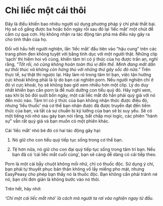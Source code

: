 # Chỉ liếc một cái thôi

Đây là điều khiến bao nhiêu người sử dụng phương pháp ý chí phải thất bại. Họ sẽ cố gắng được ba hoặc bốn ngày rồi sau đó lại ‘liếc mắt’ một chút để cầm cự qua cơn. Họ không nhận ra tác động tàn phá mà điều này gây ra cho tinh thần của họ.

Đối với hầu hết người nghiện, lần ‘liếc mắt’ đầu tiên vào "hậu cung" trên các trang phim đen không tuyệt vời bằng tình dục với một người thật. Những clip ‘sạch’ thì hiếm hoi vô cùng, khiến tâm trí có ý thức của họ được trấn an, nghĩ rằng, *"Tốt rồi, nó cũng không hoàn toàn thú vị đến thế. Mình đang mất dần sự thôi thúc và không còn hứng thú với những thứ gây sốc đó nữa."* Trên thực tế, sự thật thì ngược lại. Hãy làm rõ trong tâm trí bạn, việc tận hưởng cực khoái không phải là lý do bạn cai nghiện porn. Nếu người nghiện chỉ ở đó vì cực khoái, họ sẽ không bao giờ xem nhiều hơn một clip. Lý do duy nhất khiến bạn cần porn là để nuôi dưỡng con tiểu quỷ đó. Hãy nghĩ xem, sau khi bị bỏ đói suốt bốn ngày, một cái liếc mắt đó hẳn phải quý giá với nó đến mức nào. Tâm trí có ý thức của bạn không nhận thức được điều đó, nhưng ‘liều thuốc’ mà cơ thể bạn nhận được đã được truyền đạt đến tiềm thức của bạn, và tất cả sự chuẩn bị kỹ lưỡng của bạn sẽ bị suy yếu. Sẽ có một tiếng nói nhỏ sau gáy bạn nói rằng, bất chấp mọi logic, các phiên "hành sự" vẫn rất quý giá và bạn muốn có một phiên khác.

Cái ‘liếc mắt’ nhỏ bé đó có hai tác động gây hại:

1. Nó giữ cho con tiểu quỷ tiếp tục sống trong cơ thể bạn.

2. Tệ hơn nữa, nó giữ cho con đại quỷ tiếp tục sống trong tâm trí bạn. Nếu bạn đã có ‘cái liếc mắt cuối cùng’, bạn sẽ càng dễ dàng có cái tiếp theo.

Porn là một cái bẫy chuột không mồi nhử, chỉ có thuốc độc. Sử dụng ý chí, bạn phải tự thuyết phục bản thân không vồ lấy miếng pho mát, nhưng EasyPeasy cho phép bạn thấy nó là thuốc độc. Bạn không cần phải tránh né nó, bạn chỉ đơn giản là không bước vào nó thôi.

Trên hết, hãy nhớ:

*‘Chỉ một cái liếc mắt nhỏ’ là cách mà người ta rơi vào nghiện ngay từ đầu.*